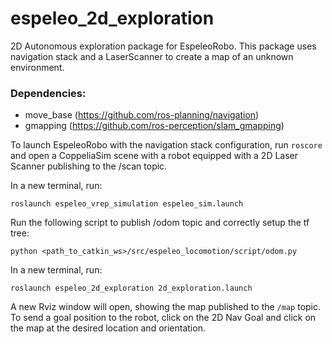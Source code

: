 # espeleo_2d_exploration
2D Autonomous exploration package for EspeleoRobo. This package uses navigation stack and a LaserScanner to create a map of an unknown environment.


### Dependencies:
- move_base (https://github.com/ros-planning/navigation)
- gmapping (https://github.com/ros-perception/slam_gmapping)

To launch EspeleoRobo with the navigation stack configuration, run ```roscore``` and open a CoppeliaSim scene with a robot equipped with a 2D Laser Scanner publishing to the /scan topic.

In a new terminal, run:
```
roslaunch espeleo_vrep_simulation espeleo_sim.launch 
```
Run the following script to publish /odom topic and correctly setup the tf tree:
```
python <path_to_catkin_ws>/src/espeleo_locomotion/script/odom.py 
```
In a new terminal, run:
```
roslaunch espeleo_2d_exploration 2d_exploration.launch 
```

A new Rviz window will open, showing the map published to the ```/map``` topic. To send a goal position to the robot, click on the 2D Nav Goal and click on the map at the desired location and orientation.
